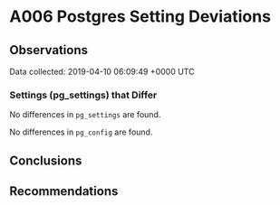 # A006 Postgres Setting Deviations #

## Observations ##
Data collected: 2019-04-10 06:09:49 +0000 UTC  

### Settings (pg_settings) that Differ ###

No differences in `pg_settings` are found.


No differences in `pg_config` are found.



## Conclusions ##


## Recommendations ##

